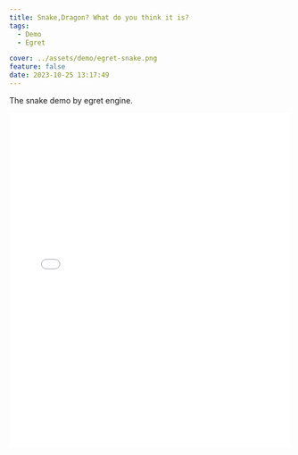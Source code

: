 ```yaml
---
title: Snake,Dragon? What do you think it is?
tags:
  - Demo
  - Egret

cover: ../assets/demo/egret-snake.png
feature: false
date: 2023-10-25 13:17:49
---
```

The snake demo by egret engine.
<iframe
width=100%
height=600
src='../assets/demo/egret-snake/index.html'
frameborder=0
></iframe>